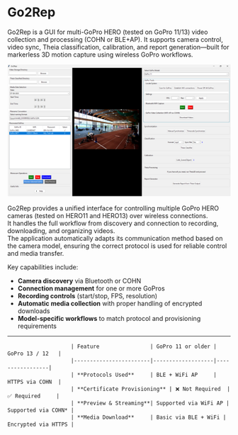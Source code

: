 # Go2Rep
Go2Rep is a GUI for multi-GoPro HERO (tested on GoPro 11/13) video collection and processing (COHN or BLE+AP). It supports camera control, video sync, Theia classification, calibration, and report generation—built for markerless 3D motion capture using wireless GoPro workflows.

<img src="Assets/Image1.png" alt="Go2Rep GUI" width="1000">



Go2Rep provides a unified interface for controlling multiple GoPro HERO cameras (tested on HERO11 and HERO13) over wireless connections.  
It handles the full workflow from discovery and connection to recording, downloading, and organizing videos.  
The application automatically adapts its communication method based on the camera model, ensuring the correct protocol is used for reliable control and media transfer.

Key capabilities include:
- **Camera discovery** via Bluetooth or COHN
- **Connection management** for one or more GoPros
- **Recording controls** (start/stop, FPS, resolution)
- **Automatic media collection** with proper handling of encrypted downloads
- **Model-specific workflows** to match protocol and provisioning requirements

---
            
                        | Feature                | GoPro 11 or older | GoPro 13 / 12   |
                        |------------------------|-------------------|-----------------|
                        | **Protocols Used**     | BLE + WiFi AP     | HTTPS via COHN  |
                        | **Certificate Provisioning** | ❌ Not Required  | ✅ Required     |
                        | **Preview & Streaming**| Supported via WiFi AP | Supported via COHN* |
                        | **Media Download**     | Basic via BLE + WiFi | Encrypted via HTTPS |
